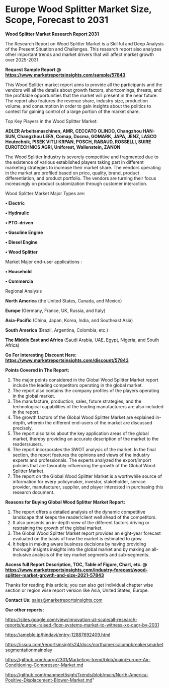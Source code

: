 # Europe Wood Splitter Market Size, Scope, Forecast to 2031

<strong>Wood Splitter Market Research Report 2031</strong>

The Research Report on Wood Splitter Market is a Skillful and Deep Analysis of the Present Situation and Challenges. This research report also analyzes other important trends and market drivers that will affect market growth over 2025-2031.

<strong>Request Sample Report @ <a href=https://www.marketreportsinsights.com/sample/57843>https://www.marketreportsinsights.com/sample/57843</a></strong>

This Wood Splitter market report aims to provide all the participants and the vendors will all the details about growth factors, shortcomings, threats, and the profitable opportunities that the market will present in the near future. The report also features the revenue share, industry size, production volume, and consumption in order to gain insights about the politics to contest for gaining control of a large portion of the market share.

Top Key Players in the Wood Splitter Market:

<strong>ADLER Arbeitsmaschinen, AMR, CECCATO OLINDO, Changzhou HAN-SUN, Changzhou LEFA, Comap, Docma, GOMARK, JAPA, JENZ, LASCO Heutechnik, PISEK VITLI KRPAN, POSCH, RABAUD, ROSSELLI, SUIRE EUROTECHNICS AGRI, Uniforest, Wallenstein, ZANON</strong>

The Wood Splitter Industry is severely competitive and fragmented due to the existence of various established players taking part in different marketing strategies to increase their market share. The vendors operating in the market are profiled based on price, quality, brand, product differentiation, and product portfolio. The vendors are turning their focus increasingly on product customization through customer interaction.

Wood Splitter Market Major Types are:

<strong>• Electric

• Hydraulic

• PTO-driven

• Gasoline Engine

• Diesel Engine

• Wood Splitter</strong>

Market Major end-user applications :

<strong>• Household

• Commercia</strong>

Regional Analysis

</u><strong><b>North America</b></strong> (the United States, Canada, and Mexico)

<strong><b>Europe </b></strong>(Germany, France, UK, Russia, and Italy)

<strong><b>Asia-Pacific</b></strong> (China, Japan, Korea, India, and Southeast Asia)

<strong><b>South America</b></strong> (Brazil, Argentina, Colombia, etc.)

<strong><b>The Middle East and Africa</b></strong> (Saudi Arabia, UAE, Egypt, Nigeria, and South Africa)

<strong>Go For Interesting Discount Here: <a href=https://www.marketreportsinsights.com/discount/57843>https://www.marketreportsinsights.com/discount/57843</a></strong>

<strong>Points Covered in The Report:</strong>
<ol>
  <li>The major points considered in the Global Wood Splitter Market report include the leading competitors operating in the global market.</li>
  <li>The report also contains the company profiles of the players operating in the global market.</li>
  <li>The manufacture, production, sales, future strategies, and the technological capabilities of the leading manufacturers are also included in the report.</li>
  <li>The growth factors of the Global Wood Splitter Market are explained in-depth, wherein the different end-users of the market are discussed precisely.</li>
  <li>The report also talks about the key application areas of the global market, thereby providing an accurate description of the market to the readers/users.</li>
  <li>The report incorporates the SWOT analysis of the market. In the final section, the report features the opinions and views of the industry experts and professionals. The experts analyzed the export/import policies that are favorably influencing the growth of the Global Wood Splitter Market.</li>
  <li>The report on the Global Wood Splitter Market is a worthwhile source of information for every policymaker, investor, stakeholder, service provider, manufacturer, supplier, and player interested in purchasing this research document.</li>
</ol>
<strong>Reasons for Buying Global Wood Splitter Market Report:</strong>

<ol>
  <li>The report offers a detailed analysis of the dynamic competitive landscape that keeps the reader/client well ahead of the competitors.</li>
  <li>It also presents an in-depth view of the different factors driving or restraining the growth of the global market.</li>
  <li>The Global Wood Splitter Market report provides an eight-year forecast evaluated on the basis of how the market is estimated to grow.</li>
  <li>It helps in making aware business decisions by having providing thorough insights insights into the global market and by making an all-inclusive analysis of the key market segments and sub-segments.</li>
</ol>
<strong>Access full Report Description, TOC, Table of Figure, Chart, etc. @ <a href=https://www.marketreportsinsights.com/industry-forecast/wood-splitter-market-growth-and-size-2021-57843>https://www.marketreportsinsights.com/industry-forecast/wood-splitter-market-growth-and-size-2021-57843</a></strong>


Thanks for reading this article; you can also get individual chapter wise section or region wise report version like Asia, United States, Europe.

<strong>Contact Us:</strong>
sales@marketreportsinsights.com

<strong>Our other reports:</strong>

<a href=https://sites.google.com/view/innovation-at-scale/all-research-reports/europe-raised-floor-systems-market-to-witness-xx-cagr-by-2031>https://sites.google.com/view/innovation-at-scale/all-research-reports/europe-raised-floor-systems-market-to-witness-xx-cagr-by-2031</a>

<a href=https://ameblo.jp/hindavi/entry-12887692409.html>https://ameblo.jp/hindavi/entry-12887692409.html</a>

<a href=https://issuu.com/reportsinsights24/docs/northamericalumpbreakersmarketsegmentationmainplay>https://issuu.com/reportsinsights24/docs/northamericalumpbreakersmarketsegmentationmainplay</a>

<a href=https://github.com/cargo2301/Marketing-trend/blob/main/Europe-Air-Conditioning-Compressor-Market.md>https://github.com/cargo2301/Marketing-trend/blob/main/Europe-Air-Conditioning-Compressor-Market.md</a>

<a href=https://github.com/manmeet5sigh/Trends/blob/main/North-America-Positive-Displacement-Blower-Market.md>https://github.com/manmeet5sigh/Trends/blob/main/North-America-Positive-Displacement-Blower-Market.md</a>"
